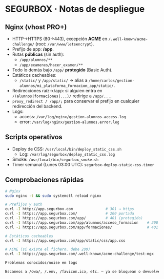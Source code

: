 # SEGURBOX · Notas de despliegue

## Nginx (vhost PRO+)
- HTTP→HTTPS (80→443), excepción **ACME** en `/.well-known/acme-challenge/` (root: `/var/www/letsencrypt`).
- Prefijo de app: **/app**.
- Rutas **públicas** (sin auth):
  - `/app/alumnos/**`
  - `/app/examenes/hacer_examen/**`
- Todo lo demás bajo `/app/` **protegido** (Basic Auth).
- Estáticos cacheables:
  - `/static/` y `/app/static/` → alias a `/home/carlos/gestion-alumnos/mi_plataforma_formacion_app/static/`.
- Redirecciones raíz→/app: si alguien entra en `/(alumnos|formaciones|...)/` redirige a `/app/...`.
- `proxy_redirect / /app/;` para conservar el prefijo en cualquier redirección del backend.
- Logs:  
  - access: `/var/log/nginx/gestion-alumnos.access.log`  
  - error:  `/var/log/nginx/gestion-alumnos.error.log`

## Scripts operativos
- Deploy de CSS: `/usr/local/bin/deploy_static_css.sh`
  - Log: `/var/log/segurbox/deploy_static_css.log`
- Smoke: `/usr/local/bin/segurbox_smoke.sh`
- Timer semanal (Lunes 03:00 UTC): `segurbox-deploy-static-css.timer`

## Comprobaciones rápidas
```bash
# Nginx
sudo nginx -t && sudo systemctl reload nginx

# Prefijos y auth
curl -I http://app.segurbox.com               # 301 → https
curl -I https://app.segurbox.com/             # 200 portada
curl -I https://app.segurbox.com/app/         # 401 (protegido)
curl -I https://app.segurbox.com/app/alumnos/acceso_formacion    # 200 (público)
curl -I https://app.segurbox.com/app/formaciones/                # 401 (esperado)

# Estáticos cacheables
curl -I https://app.segurbox.com/app/static/css/app.css

# ACME (si existe el fichero, debe 200)
curl -I https://app.segurbox.com/.well-known/acme-challenge/test-ngx

Problemas conocidos/noise en logs

Escaneos a /owa/, /.env, /favicon.ico, etc. — ya se bloquean o devuelven 204/404 sin afectar a la app.
```

